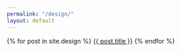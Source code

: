 ```yaml
---
permalink: "/design/"
layout: default
---
```


{% for post in site.design %}
<a href="{{ post.url | remove:'/index.html'}}" class="button">{{ post.title }}</a>
{% endfor %}